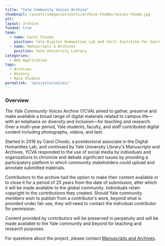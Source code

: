 ```yaml
---
title: "Yale Community Voices Archive"
thumbnail: /assets/images/projects/archive-thumbs/voices-thumb.jpg
alt: 
layout: archive
funded: true
team:
  - name: Carol Chiodo
    position: Yale Digital Humanities Lab and <br/> Institute for Sacred Music
  - name: Manuscripts & Archives
    position: Yale University Library
categories:
  - Web Application
tags:
  - Archives
  - History
  - Race Studies
permalink: '/projects/voices/'
---
```


### Overview

*The Yale Community Voices Archive* (YCVA) aimed to gather, preserve and make available a broad range of digital materials related to campus life—with an emphasis on diversity and inclusion—for teaching and research. Over a multi-year period, Yale students, faculty, and staff contributed digital content including photographs, videos, and text.

Started in 2016 by Carol Chiodo, a postdoctoral associate in the Digital Humanities Lab, and continued by Yale University Library's Manuscripts and Archives, YCVA responded to the use of social media by individuals and organizations to chronicle and debate significant issues by providing a participatory platform in which community stakeholders could upload and annotate submitted materials.

Contributors to the archive had the option to make their content available or to close it for a period of 25 years from the date of submission, after which it will be made available to the global community. Individuals retain copyright to the contributions they created. Should Yale community members wish to publish from a contributor’s work, beyond what is provided under fair use, they will need to contact the individual contributor for permission.

Content provided by contributors will be preserved in perpetuity and will be made available to the Yale community and beyond for teaching and research purposes.

For questions about the project, please contact [Manuscripts and Archives](mailto:archives@yale.edu).

